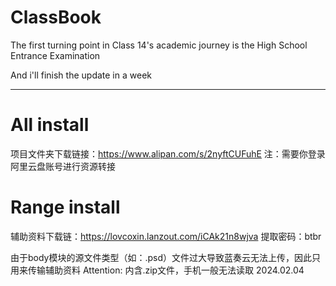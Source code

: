 # ClassBook
The first turning point in Class 14's academic journey is the High School Entrance Examination

And i'll finish the update in a week

---

# All install
项目文件夹下载链接：https://www.alipan.com/s/2nyftCUFuhE
注：需要你登录阿里云盘账号进行资源转接

  
# Range install
辅助资料下载链：https://lovcoxin.lanzout.com/iCAk21n8wjva
提取密码：btbr


由于body模块的源文件类型（如：.psd）文件过大导致蓝奏云无法上传，因此只用来传输辅助资料
Attention: 内含.zip文件，手机一般无法读取
2024.02.04


